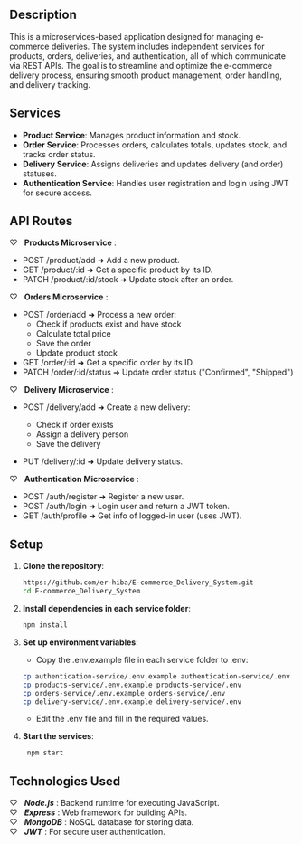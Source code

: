 ## Description

This is a microservices-based application designed for managing e-commerce deliveries. The system includes independent services for products, orders, deliveries, and authentication, all of which communicate via REST APIs. The goal is to streamline and optimize the e-commerce delivery process, ensuring smooth product management, order handling, and delivery tracking.

## Services
- **Product Service**: Manages product information and stock.
- **Order Service**: Processes orders, calculates totals, updates stock, and tracks order status.
- **Delivery Service**: Assigns deliveries and updates delivery (and order) statuses.
- **Authentication Service**: Handles user registration and login using JWT for secure access.

## API Routes
♡ &nbsp; **Products Microservice** :  
   - POST /product/add ➜ Add a new product.  
   - GET /product/:id ➜ Get a specific product by its ID.
   - PATCH /product/:id/stock ➜ Update stock after an order.  

♡ &nbsp; **Orders Microservice** :
  - POST /order/add ➜ Process a new order:
    - Check if products exist and have stock
    - Calculate total price
    - Save the order
    - Update product stock  
  - GET /order/:id ➜ Get a specific order by its ID.   
  - PATCH /order/:id/status ➜ Update order status ("Confirmed", "Shipped")   

♡ &nbsp; **Delivery Microservice** :
  - POST /delivery/add ➜ Create a new delivery:
    - Check if order exists  
    -  Assign a delivery person  
    - Save the delivery

  - PUT /delivery/:id ➜ Update delivery status.

♡ &nbsp; **Authentication Microservice** :
  - POST /auth/register ➜ Register a new user.  
  - POST /auth/login ➜ Login user and return a JWT token.
  - GET /auth/profile ➜ Get info of logged-in user (uses JWT).

## Setup

1. **Clone the repository**:
   ```bash
   https://github.com/er-hiba/E-commerce_Delivery_System.git
   cd E-commerce_Delivery_System
   ```

2. **Install dependencies in each service folder**:
    ```bash
    npm install
    ```
    
3. **Set up environment variables**:
   - Copy the .env.example file in each service folder to .env:
    ```bash
    cp authentication-service/.env.example authentication-service/.env
    cp products-service/.env.example products-service/.env
    cp orders-service/.env.example orders-service/.env
    cp delivery-service/.env.example delivery-service/.env
    ```
   - Edit the .env file and fill in the required values.

4. **Start the services**:
    ```bash
     npm start
    ```
    
## Technologies Used
♡ &nbsp;  ***Node.js*** : Backend runtime for executing JavaScript.  
♡ &nbsp;  ***Express*** : Web framework for building APIs.  
♡ &nbsp;  ***MongoDB*** : NoSQL database for storing data.  
♡ &nbsp;  ***JWT*** : For secure user authentication.  
